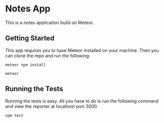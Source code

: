 # Notes App

This is a notes application build on Meteor.

## Getting Started

This app requires you to have Meteor installed on your machine. Then you can clone the repo and run the following:

```
meteor npm install
```

```
meteor 
```

## Running the Tests

Running the tests is easy. All you have to do is run the following command and view the reporter at localhost port 3000.

```
npm test 
```
